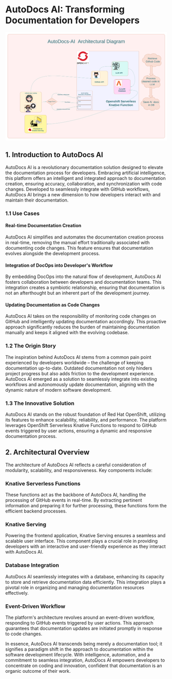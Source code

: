 # AutoDocs AI: Transforming Documentation for Developers

![AutoDocs Architectual Diagram](./AutoDocs%20AI%20(1).png)

## 1. Introduction to AutoDocs AI

AutoDocs AI is a revolutionary documentation solution designed to elevate the documentation process for developers. Embracing artificial intelligence, this platform offers an intelligent and integrated approach to documentation creation, ensuring accuracy, collaboration, and synchronization with code changes. Developed to seamlessly integrate with GitHub workflows, AutoDocs AI brings a new dimension to how developers interact with and maintain their documentation.

### 1.1 Use Cases

#### Real-time Documentation Creation
AutoDocs AI simplifies and automates the documentation creation process in real-time, removing the manual effort traditionally associated with documenting code changes. This feature ensures that documentation evolves alongside the development process.

#### Integration of DocOps into Developer's Workflow
By embedding DocOps into the natural flow of development, AutoDocs AI fosters collaboration between developers and documentation teams. This integration creates a symbiotic relationship, ensuring that documentation is not an afterthought but an inherent part of the development journey.

#### Updating Documentation as Code Changes
AutoDocs AI takes on the responsibility of monitoring code changes on GitHub and intelligently updating documentation accordingly. This proactive approach significantly reduces the burden of maintaining documentation manually and keeps it aligned with the evolving codebase.

### 1.2 The Origin Story

The inspiration behind AutoDocs AI stems from a common pain point experienced by developers worldwide – the challenge of keeping documentation up-to-date. Outdated documentation not only hinders project progress but also adds friction to the development experience. AutoDocs AI emerged as a solution to seamlessly integrate into existing workflows and autonomously update documentation, aligning with the dynamic nature of modern software development.

### 1.3 The Innovative Solution

AutoDocs AI stands on the robust foundation of Red Hat OpenShift, utilizing its features to enhance scalability, reliability, and performance. The platform leverages OpenShift Serverless Knative Functions to respond to GitHub events triggered by user actions, ensuring a dynamic and responsive documentation process.

## 2. Architectural Overview

The architecture of AutoDocs AI reflects a careful consideration of modularity, scalability, and responsiveness. Key components include:

### Knative Serverless Functions

These functions act as the backbone of AutoDocs AI, handling the processing of GitHub events in real-time. By extracting pertinent information and preparing it for further processing, these functions form the efficient backend processes.

### Knative Serving

Powering the frontend application, Knative Serving ensures a seamless and scalable user interface. This component plays a crucial role in providing developers with an interactive and user-friendly experience as they interact with AutoDocs AI.

### Database Integration

AutoDocs AI seamlessly integrates with a database, enhancing its capacity to store and retrieve documentation data efficiently. This integration plays a pivotal role in organizing and managing documentation resources effectively.

### Event-Driven Workflow

The platform's architecture revolves around an event-driven workflow, responding to GitHub events triggered by user actions. This approach guarantees that documentation updates are initiated promptly in response to code changes.

In essence, AutoDocs AI transcends being merely a documentation tool; it signifies a paradigm shift in the approach to documentation within the software development lifecycle. With intelligence, automation, and a commitment to seamless integration, AutoDocs AI empowers developers to concentrate on coding and innovation, confident that documentation is an organic outcome of their work.




